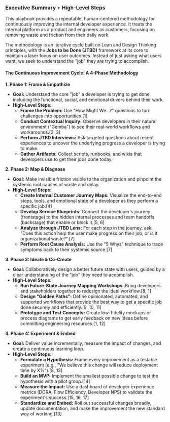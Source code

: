 

### **Executive Summary \+ High-Level Steps**

This playbook provides a repeatable, human-centered methodology for continuously improving the internal developer experience. It treats the internal platform as a product and engineers as customers, focusing on removing waste and friction from their daily work.

The methodology is an iterative cycle built on Lean and Design Thinking principles, with the **Jobs to be Done (JTBD)** framework at its core to maintain a laser focus on user outcomes. Instead of just asking what users want, we seek to understand the "job" they are trying to accomplish.

#### **The Continuous Improvement Cycle: A 4-Phase Methodology**

**1\. Phase 1: Frame & Empathize**

* **Goal:** Understand the core "job" a developer is trying to get done, including the functional, social, and emotional drivers behind their work.  
* **High-Level Steps:**  
  * **Frame the Problem:** Use "How Might We...?" questions to turn challenges into opportunities.\[1\]  
  * **Conduct Contextual Inquiry:** Observe developers in their natural environment ("Gemba") to see their real-world workflows and workarounds.\[2, 3\]  
  * **Perform JTBD Interviews:** Ask targeted questions about recent experiences to uncover the underlying progress a developer is trying to make.  
  * **Gather Artifacts:** Collect scripts, runbooks, and wikis that developers use to get their jobs done today.

**2\. Phase 2: Map & Diagnose**

* **Goal:** Make invisible friction visible to the organization and pinpoint the systemic root causes of waste and delay.  
* **High-Level Steps:**  
  * **Create Internal Customer Journey Maps:** Visualize the end-to-end steps, tools, and emotional state of a developer as they perform a specific job.\[4\]  
  * **Develop Service Blueprints:** Connect the developer's journey (frontstage) to the hidden internal processes and team handoffs (backstage) that enable or block it.\[5, 6\]  
  * **Analyze through JTBD Lens:** For each step in the journey, ask: "Does this action help the user make progress on their job, or is it organizational waste?".\[7\]  
  * **Perform Root Cause Analysis:** Use the "5 Whys" technique to trace symptoms back to their systemic source.\[7\]

**3\. Phase 3: Ideate & Co-Create**

* **Goal:** Collaboratively design a better future state with users, guided by a clear understanding of the "job" they need to accomplish.  
* **High-Level Steps:**  
  * **Run Future-State Journey Mapping Workshops:** Bring developers and stakeholders together to redesign the ideal workflow.\[8, 1\]  
  * **Design "Golden Paths":** Define opinionated, automated, and supported workflows that provide the best way to get a specific job done securely and efficiently.\[9, 10, 11\]  
  * **Prototype and Test Concepts:** Create low-fidelity mockups or process diagrams to get early feedback on new ideas before committing engineering resources.\[1, 12\]

**4\. Phase 4: Experiment & Embed**

* **Goal:** Deliver value incrementally, measure the impact of changes, and create a continuous learning loop.  
* **High-Level Steps:**  
  * **Formulate a Hypothesis:** Frame every improvement as a testable experiment (e.g., "We believe this change will reduce deployment time by X%").\[8, 13\]  
  * **Build an MVP:** Implement the smallest possible change to test the hypothesis with a pilot group.\[14\]  
  * **Measure the Impact:** Use a dashboard of developer experience metrics (DORA, Flow Efficiency, Developer NPS) to validate the experiment's success.\[15, 16, 17\]  
  * **Standardize and Embed:** Roll out successful changes broadly, update documentation, and make the improvement the new standard way of working.\[13\]